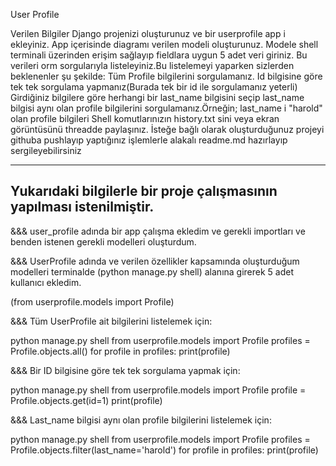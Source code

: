 User Profile

Verilen Bilgiler
Django projenizi oluşturunuz ve bir userprofile app i ekleyiniz.
App içerisinde diagramı verilen modeli oluşturunuz.
Modele shell terminali üzerinden erişim sağlayıp fieldlara uygun 5 adet veri giriniz.
Bu verileri orm sorgularıyla listeleyiniz.Bu listelemeyi yaparken sizlerden beklenenler şu şekilde:
Tüm Profile bilgilerini sorgulamanız.
Id bilgisine göre tek tek sorgulama yapmanız(Burada tek bir id ile sorgulamanız yeterli)
Girdiğiniz bilgilere göre herhangi bir last_name bilgisini seçip last_name bilgisi aynı olan profile bilgilerini sorgulamanız.Örneğin; last_name i "harold" olan profile bilgileri
Shell komutlarınızın history.txt sini veya ekran görüntüsünü threadde paylaşınız.
İsteğe bağlı olarak oluşturduğunuz projeyi githuba pushlayıp yaptığınız işlemlerle alakalı readme.md hazırlayıp sergileyebilirsiniz

---------------------------------------------------------------------
Yukarıdaki bilgilerle bir proje çalışmasının yapılması istenilmiştir.
---------------------------------------------------------------------

&&& user_profile adında bir app çalışma ekledim ve gerekli importları ve benden istenen gerekli modelleri oluşturdum.


&&& UserProfile adında ve verilen özellikler kapsamında oluşturduğum modelleri terminalde (python manage.py shell) alanına girerek 5 adet kullanıcı ekledim.

(from userprofile.models import Profile)


&&&  Tüm UserProfile ait bilgilerini listelemek için:

python manage.py shell
from userprofile.models import Profile
profiles = Profile.objects.all()
for profile in profiles:
    print(profile)

&&&  Bir ID bilgisine göre tek tek sorgulama yapmak için:

python manage.py shell
from userprofile.models import Profile
profile = Profile.objects.get(id=1)
print(profile)


&&&  Last_name bilgisi aynı olan profile bilgilerini listelemek için:

python manage.py shell
from userprofile.models import Profile
profiles = Profile.objects.filter(last_name='harold')
for profile in profiles:
    print(profile)









